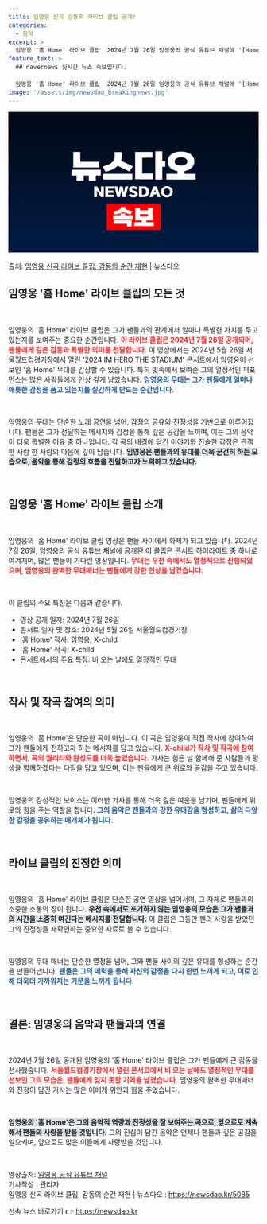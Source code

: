 ```yaml
---
title: 임영웅 신곡 감동의 라이브 클립 공개!
categories:
  - 음악
excerpt: >
  임영웅 '홈 Home' 라이브 클립  2024년 7월 26일 임영웅의 공식 유튜브 채널에 '[Home] Li…
feature_text: >
  ## navernews 실시간 뉴스 속보입니다.

  임영웅 '홈 Home' 라이브 클립  2024년 7월 26일 임영웅의 공식 유튜브 채널에 '[Home] Li…
image: '/assets/img/newsdao_breakingnews.jpg'
---
```


![뉴스다오 속보](/assets/img/newsdao_breakingnews.jpg)

<p>출처: <a href="https://newsdao.kr/5085" rel="dofollow">임영웅 신곡 라이브 클립, 감동의 순간 재현</a> | 뉴스다오</p>

<h2 data-ke-size="size26">임영웅 '홈 Home' 라이브 클립의 모든 것</h2>

<p data-ke-size="size16">&nbsp;</p>

임영웅의 '홈 Home' 라이브 클립은 그가 팬들과의 관계에서 얼마나 특별한 가치를 두고 있는지를 보여주는 중요한 순간입니다. <b><span style="color: #ee2323;">이 라이브 클립은 2024년 7월 26일 공개되어, 팬들에게 깊은 감동과 특별한 의미를 전달합니다.</span></b> 이 영상에서는 2024년 5월 26일 서울월드컵경기장에서 열린 '2024 IM HERO THE STADIUM' 콘서트에서 임영웅이 선보인 '홈 Home' 무대를 감상할 수 있습니다. 특히 빗속에서 보여준 그의 열정적인 퍼포먼스는 많은 사람들에게 인상 깊게 남았습니다. <b><span style="color: #1a5490;">임영웅의 무대는 그가 팬들에게 얼마나 애틋한 감정을 품고 있는지를 실감하게 만드는 순간입니다.</span></b>  

<p data-ke-size="size16">&nbsp;</p>

임영웅의 무대는 단순한 노래 공연을 넘어, 감정의 공유와 진정성을 기반으로 이루어집니다. 팬들은 그가 전달하는 메시지와 감정을 통해 깊은 공감을 느끼며, 이는 그의 음악이 더욱 특별한 이유 중 하나입니다. 각 곡의 배경에 담긴 이야기와 진솔한 감정은 관객 한 사람 한 사람의 마음에 깊이 남습니다. <b><span style="background-color: #21538527;">임영웅은 팬들과의 유대를 더욱 굳건히 하는 모습으로, 음악을 통해 감정의 흐름을 전달하고자 노력하고 있습니다.</span></b>

<p data-ke-size="size16">&nbsp;</p>

<h2 data-ke-size="size26">임영웅 '홈 Home' 라이브 클립 소개</h2>

<p data-ke-size="size16">&nbsp;</p>

임영웅의 '홈 Home' 라이브 클립 영상은 팬들 사이에서 화제가 되고 있습니다. 2024년 7월 26일, 임영웅의 공식 유튜브 채널에 공개된 이 클립은 콘서트 하이라이트 중 하나로 여겨지며, 많은 팬들이 기다린 영상입니다. <b><span style="color: #ee2323;">무대는 우천 속에서도 열정적으로 진행되었으며, 임영웅의 완벽한 무대매너는 팬들에게 강한 인상을 남겼습니다.</span></b>  

<p data-ke-size="size16">&nbsp;</p>

이 클립의 주요 특징은 다음과 같습니다.

<ul>
    <li>영상 공개 일자: 2024년 7월 26일</li>
    <li>콘서트 일자 및 장소: 2024년 5월 26일 서울월드컵경기장</li>
    <li>'홈 Home' 작사: 임영웅, X-child</li>
    <li>'홈 Home' 작곡: X-child</li>
    <li>콘서트에서의 주요 특징: 비 오는 날에도 열정적인 무대</li>
</ul>

<p data-ke-size="size16">&nbsp;</p>

<h2 data-ke-size="size26">작사 및 작곡 참여의 의미</h2>

<p data-ke-size="size16">&nbsp;</p>

임영웅의 '홈 Home'은 단순한 곡이 아닙니다. 이 곡은 임영웅이 직접 작사에 참여하여 그가 팬들에게 전하고자 하는 메시지를 담고 있습니다. <b><span style="color: #ee2323;">X-child가 작사 및 작곡에 참여하면서, 곡의 퀄리티와 완성도를 더욱 높였습니다.</span></b> 가사는 힘든 날 함께해 준 사람들과 평생을 함께하겠다는 다짐을 담고 있으며, 이는 팬들에게 큰 위로와 공감을 주고 있습니다.

<p data-ke-size="size16">&nbsp;</p>

임영웅의 감성적인 보이스는 이러한 가사를 통해 더욱 깊은 여운을 남기며, 팬들에게 위로와 힘을 주는 역할을 합니다. <b><span style="color: #1a5490;">그의 음악은 팬들과의 강한 유대감을 형성하고, 삶의 다양한 감정을 공유하는 매개체가 됩니다.</span></b>  

<p data-ke-size="size16">&nbsp;</p>

<h2 data-ke-size="size26">라이브 클립의 진정한 의미</h2>

<p data-ke-size="size16">&nbsp;</p>

임영웅의 '홈 Home' 라이브 클립은 단순한 공연 영상을 넘어서며, 그 자체로 팬들과의 소중한 소통의 장이 됩니다. <b><span style="background-color: #21538527;">우천 속에서도 포기하지 않는 임영웅의 모습은 그가 팬들과의 시간을 소중히 여긴다는 메시지를 전달합니다.</span></b> 이 클립은 그동안 펜의 사랑을 받았던 그의 진정성을 재확인하는 중요한 자료로 볼 수 있습니다.

<p data-ke-size="size16">&nbsp;</p>

임영웅의 무대 매너는 단순한 열정을 넘어, 그와 팬들 사이의 깊은 유대를 형성하는 순간을 만들어냅니다. <b><span style="color: #1a5490;">팬들은 그의 매력을 통해 자신의 감정을 다시 한번 느끼게 되고, 이로 인해 더욱더 가까워지는 기분을 느끼게 됩니다.</span></b>  

<p data-ke-size="size16">&nbsp;</p>

<h2 data-ke-size="size26">결론: 임영웅의 음악과 팬들과의 연결</h2>

<p data-ke-size="size16">&nbsp;</p>

2024년 7월 26일 공개된 임영웅의 '홈 Home' 라이브 클립은 그가 팬들에게 큰 감동을 선사했습니다. <b><span style="color: #ee2323;">서울월드컵경기장에서 열린 콘서트에서 비 오는 날에도 열정적인 무대를 선보인 그의 모습은, 팬들에게 잊지 못할 기억을 남겼습니다.</span></b> 임영웅의 완벽한 무대매너와 진정이 담긴 가사는 많은 이에게 위안과 힘을 주었습니다.

<p data-ke-size="size16">&nbsp;</p>

<b><span style="background-color: #21538527;">임영웅의 '홈 Home'은 그의 음악적 역량과 진정성을 잘 보여주는 곡으로, 앞으로도 계속해서 팬들의 사랑을 받을 것입니다.</span></b> 그의 진심이 담긴 음악은 언제나 팬들과 깊은 공감을 일으키며, 앞으로도 많은 이들에게 사랑받을 것입니다.  

<p data-ke-size="size16">&nbsp;</p>

영상출처: <a href="https://youtu.be/pDOku-8SSYk">임영웅 공식 유튜브 채널</a><br>
기사작성 : 관리자<br>
임영웅 신곡 라이브 클립, 감동의 순간 재현 | 뉴스다오  : <a href="https://newsdao.kr/5085">https://newsdao.kr/5085</a> 

신속 뉴스 바로가기 👉 <a href="https://newsdao.kr" rel="dofollow">https://newsdao.kr</a>


